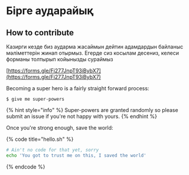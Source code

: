 # Бірге аударайық

## How to contribute

Казирги кезде биз аударма жасаймын дейтин адамдардын байланыс мәліметтерін жинап отырмыз. Егерде сиз косылам десениз, келеси форманы толтырып койынызды сураймыз

[https://forms.gle/Fi277JnpT93iBybX7](https://forms.gle/Fi277JnpT93iBybX7)

Becoming a super hero is a fairly straight forward process:

```
$ give me super-powers
```

{% hint style="info" %}
 Super-powers are granted randomly so please submit an issue if you're not happy with yours.
{% endhint %}

Once you're strong enough, save the world:

{% code title="hello.sh" %}
```bash
# Ain't no code for that yet, sorry
echo 'You got to trust me on this, I saved the world'
```
{% endcode %}



